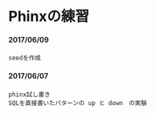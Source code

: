 # Phinxの練習

#### 2017/06/09
```
seedを作成
```

#### 2017/06/07
```
phinx試し書き
SQLを直接書いたパターンの up と down　の実験

```